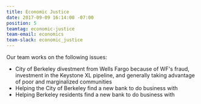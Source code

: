 ```yaml
---
title: Economic Justice
date: 2017-09-09 16:14:00 -07:00
position: 5
teamtag: economic-justice
team-email: economics
team-slack: economic_justice
---
```


Our team works on the following issues:

+ City of Berkeley divestment from Wells Fargo because of WF's fraud, investment in the Keystone XL pipeline, and generally taking advantage of poor and marginalized communities
+ Helping the City of Berkeley find a new bank to do business with
+ Helping Berkeley residents find a new bank to do business with